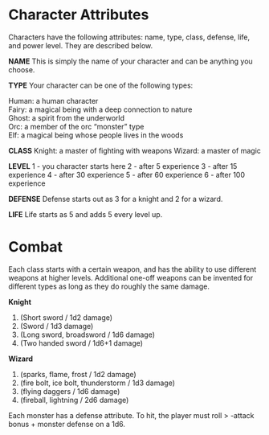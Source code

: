 # Character Attributes

Characters have the following attributes: name, type, class, defense, life, and power level. They are described below.

**NAME**
This is simply the name of your character and can be anything you choose.

**TYPE**
Your character can be one of the following types:

Human: a human character  
Fairy: a magical being with a deep connection to nature  
Ghost: a spirit from the underworld  
Orc: a member of the orc “monster” type  
Elf: a magical being whose people lives in the woods  

**CLASS**
Knight: a master of fighting with weapons
Wizard: a master of magic

**LEVEL**
1 - you character starts here
2 - after 5 experience
3 - after 15 experience
4 - after 30 experience
5 - after 60 experience
6 - after 100 experience


**DEFENSE**
Defense starts out as 3 for a knight and 2 for a wizard.

**LIFE**
Life starts as 5 and adds 5 every level up.

# Combat

Each class starts with a certain weapon, and has the ability to use different weapons at higher levels. 
Additional one-off weapons can be invented for different types as long as they do roughly the same damage.

**Knight**

1. (Short sword / 1d2 damage)
2. (Sword / 1d3 damage)
3. (Long sword, broadsword / 1d6 damage)
4. (Two handed sword / 1d6+1 damage)

**Wizard**

1. (sparks, flame, frost / 1d2 damage)
2. (fire bolt, ice bolt, thunderstorm / 1d3 damage)
3. (flying daggers / 1d6 damage)
4. (fireball, lightning / 2d6 damage)

Each monster has a defense attribute. To hit, the player must roll > -attack bonus + monster defense on a 1d6.


